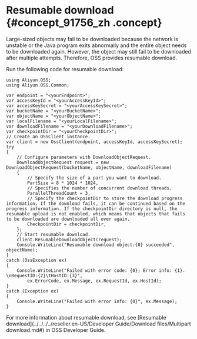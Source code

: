 # Resumable download {#concept_91756_zh .concept}

Large-sized objects may fail to be downloaded because the network is unstable or the Java program exits abnormally and the entire object needs to be downloaded again. However, the object may still fail to be downloaded after multiple attempts. Therefore, OSS provides resumable download.

Run the following code for resumable download:

```
using Aliyun.OSS;
using Aliyun.OSS.Common;

var endpoint = "<yourEndpoint>";
var accessKeyId = "<yourAccessKeyId>";
var accessKeySecret = "<yourAccessKeySecret>";
var bucketName = "<yourBucketName>";
var objectName = "<yourObjectName>";
var localFilename = "<yourLocalFilename>";
var downloadFilename = "<yourDownloadFilename>";
var checkpointDir = "<yourCheckpointDir>";
// Create an OSSClient instance.
var client = new OssClient(endpoint, accessKeyId, accessKeySecret);
try
{
    // Configure parameters with DownloadObjectRequest.
    DownloadObjectRequest request = new DownloadObjectRequest(bucketName, objectName, downloadFilename)
    {
        // Specify the size of a part you want to download.
        PartSize = 8 * 1024 * 1024,
        // Specifies the number of concurrent download threads.
        ParallelThreadCount = 3,
        // Specify the checkpointDir to store the download progress information. If the download fails, it can be continued based on the progress information. If the checkpointDir directory is null, the resumable upload is not enabled, which means that objects that fails to be downloaded are downloaded all over again.
        CheckpointDir = checkpointDir,
    };
    // Start resumable download.
    client.ResumableDownloadObject(request);
    Console.WriteLine("Resumable download object:{0} succeeded", objectName);
}
catch (OssException ex)
{
    Console.WriteLine("Failed with error code: {0}; Error info: {1}. \nRequestID:{2}\tHostID:{3}",
        ex.ErrorCode, ex.Message, ex.RequestId, ex.HostId);
}
catch (Exception ex)
{
    Console.WriteLine("Failed with error info: {0}", ex.Message);
}
```

For more information about resumable download, see [Resumable download](../../../../reseller.en-US/Developer Guide/Download files/Multipart download.md#) in OSS Developer Guide.

